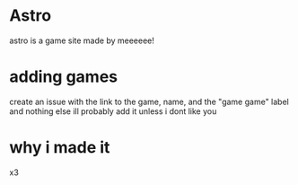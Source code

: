 # Astro
astro is a game site made by meeeeee! 
# adding games
create an issue with the link to the game, name, and the "game game" label and nothing else ill probably add it
unless i dont like you
# why i made it
x3
